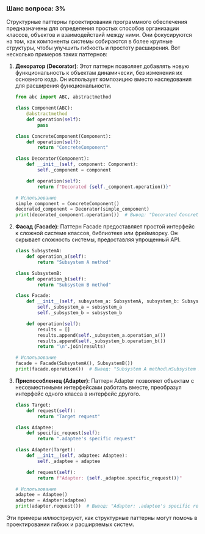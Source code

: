 ### Шанс вопроса: 3%

Структурные паттерны проектирования программного обеспечения предназначены для определения простых способов организации классов, объектов и взаимодействий между ними. Они фокусируются на том, как компоненты системы собираются в более крупные структуры, чтобы улучшить гибкость и простоту расширения. Вот несколько примеров таких паттернов:

1. **Декоратор (Decorator)**: Этот паттерн позволяет добавлять новую функциональность к объектам динамически, без изменения их основного кода. Он использует композицию вместо наследования для расширения функциональности.

   ```python
   from abc import ABC, abstractmethod

   class Component(ABC):
       @abstractmethod
       def operation(self):
           pass

   class ConcreteComponent(Component):
       def operation(self):
           return "ConcreteComponent"

   class Decorator(Component):
       def __init__(self, component: Component):
           self._component = component

       def operation(self):
           return f"Decorated {self._component.operation()}"

   # Использование
   simple_component = ConcreteComponent()
   decorated_component = Decorator(simple_component)
   print(decorated_component.operation())  # Вывод: "Decorated ConcreteComponent"
   ```

2. **Фасад (Facade)**: Паттерн Facade предоставляет простой интерфейс к сложной системе классов, библиотеке или фреймворку. Он скрывает сложность системы, предоставляя упрощенный API.

   ```python
   class SubsystemA:
       def operation_a(self):
           return "Subsystem A method"

   class SubsystemB:
       def operation_b(self):
           return "Subsystem B method"

   class Facade:
       def __init__(self, subsystem_a: SubsystemA, subsystem_b: SubsystemB):
           self._subsystem_a = subsystem_a
           self._subsystem_b = subsystem_b

       def operation(self):
           results = []
           results.append(self._subsystem_a.operation_a())
           results.append(self._subsystem_b.operation_b())
           return "\n".join(results)

   # Использование
   facade = Facade(SubsystemA(), SubsystemB())
   print(facade.operation())  # Вывод: "Subsystem A method\nSubsystem B method"
   ```

3. **Приспособленец (Adapter)**: Паттерн Adapter позволяет объектам с несовместимыми интерфейсами работать вместе, преобразуя интерфейс одного класса в интерфейс другого.

   ```python
   class Target:
       def request(self):
           return "Target request"

   class Adaptee:
       def specific_request(self):
           return ".adaptee's specific request"

   class Adapter(Target):
       def __init__(self, adaptee: Adaptee):
           self._adaptee = adaptee

       def request(self):
           return f"Adapter: {self._adaptee.specific_request()}"

   # Использование
   adaptee = Adaptee()
   adapter = Adapter(adaptee)
   print(adapter.request())  # Вывод: "Adapter: .adaptee's specific request"
   ```

Эти примеры иллюстрируют, как структурные паттерны могут помочь в проектировании гибких и расширяемых систем.